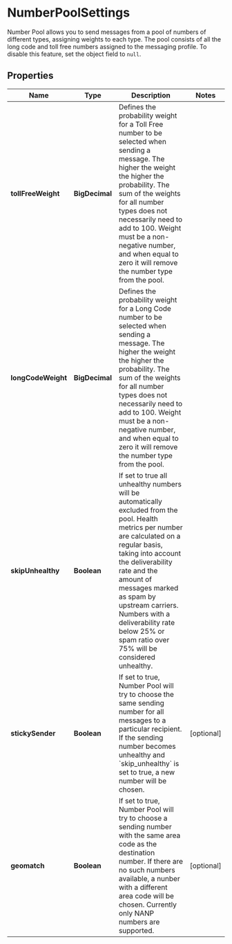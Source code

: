 

# NumberPoolSettings

Number Pool allows you to send messages from a pool of numbers of different types, assigning weights to each type. The pool consists of all the long code and toll free numbers assigned to the messaging profile.  To disable this feature, set the object field to `null`. 

## Properties

| Name | Type | Description | Notes |
|------------ | ------------- | ------------- | -------------|
|**tollFreeWeight** | **BigDecimal** | Defines the probability weight for a Toll Free number to be selected when sending a message. The higher the weight the higher the probability. The sum of the weights for all number types does not necessarily need to add to 100. Weight must be a non-negative number, and when equal to zero it will remove the number type from the pool.  |  |
|**longCodeWeight** | **BigDecimal** | Defines the probability weight for a Long Code number to be selected when sending a message. The higher the weight the higher the probability. The sum of the weights for all number types does not necessarily need to add to 100.  Weight must be a non-negative number, and when equal to zero it will remove the number type from the pool.  |  |
|**skipUnhealthy** | **Boolean** | If set to true all unhealthy numbers will be automatically excluded from the pool. Health metrics per number are calculated on a regular basis, taking into account the deliverability rate and the amount of messages marked as spam by upstream carriers. Numbers with a deliverability rate below 25% or spam ratio over 75% will be considered unhealthy.  |  |
|**stickySender** | **Boolean** | If set to true, Number Pool will try to choose the same sending number for all messages to a particular recipient. If the sending number becomes unhealthy and &#x60;skip_unhealthy&#x60; is set to true, a new number will be chosen.  |  [optional] |
|**geomatch** | **Boolean** | If set to true, Number Pool will try to choose a sending number with the same area code as the destination number. If there are no such numbers available, a nunber with a different area code will be chosen. Currently only NANP numbers are supported.  |  [optional] |



